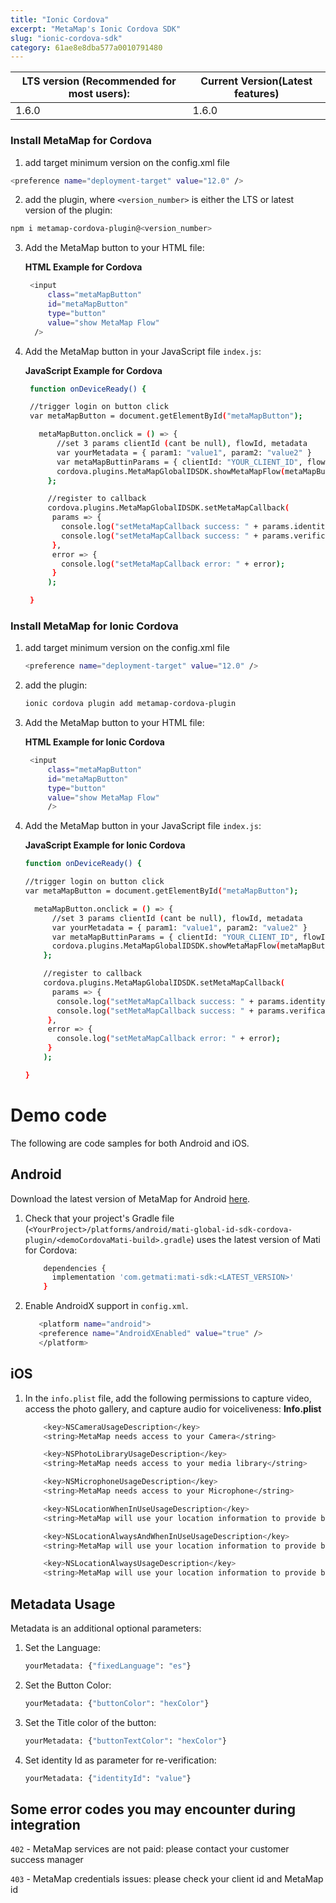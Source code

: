 ```yaml
---
title: "Ionic Cordova"
excerpt: "MetaMap's Ionic Cordova SDK"
slug: "ionic-cordova-sdk"
category: 61ae8e8dba577a0010791480
---
```


| LTS version (Recommended for most users): | Current Version(Latest features) |
|-------------------------------------------|----------------------------------|
| 1.6.0                                     | 1.6.0                            |

### Install MetaMap for Cordova

1. add target minimum version on the  config.xml file
```bash
<preference name="deployment-target" value="12.0" />
```

2. add the plugin, where `<version_number>` is either the LTS or latest version of the plugin:
```bash
npm i metamap-cordova-plugin@<version_number>
```

3. Add the MetaMap button to your HTML file:

   **HTML Example for Cordova**
   ```bash
    <input
        class="metaMapButton"
        id="metaMapButton"
        type="button"
        value="show MetaMap Flow"
     />
   ```


4. <a id="cordova-javascript"></a>Add the MetaMap button in your JavaScript file `index.js`:

   **JavaScript Example for Cordova**

   ```bash
    function onDeviceReady() {

    //trigger login on button click
    var metaMapButton = document.getElementById("metaMapButton");

      metaMapButton.onclick = () => {
          //set 3 params clientId (cant be null), flowId, metadata
          var yourMetadata = { param1: "value1", param2: "value2" }
          var metaMapButtinParams = { clientId: "YOUR_CLIENT_ID", flowId: "YOUR_FLOW_ID", metadata: yourMetadata }
          cordova.plugins.MetaMapGlobalIDSDK.showMetaMapFlow(metaMapButtinParams)
        };

        //register to callback
        cordova.plugins.MetaMapGlobalIDSDK.setMetaMapCallback(
         params => {
           console.log("setMetaMapCallback success: " + params.identityId);
           console.log("setMetaMapCallback success: " + params.verificationID);
         },
         error => {
           console.log("setMetaMapCallback error: " + error);
         }
        );

    }
   ```

### Install MetaMap for Ionic Cordova


1. add target minimum version on the  config.xml file
    ```bash
    <preference name="deployment-target" value="12.0" />
    ```

2. add the plugin:
    ```bash
    ionic cordova plugin add metamap-cordova-plugin
    ```

3. Add the MetaMap button to your HTML file:

    **HTML Example for Ionic Cordova**
    ```bash
     <input
         class="metaMapButton"
         id="metaMapButton"
         type="button"
         value="show MetaMap Flow"
         />
     ```


4. Add the MetaMap button in your JavaScript file `index.js`:

    **JavaScript Example for Ionic Cordova**

    ```bash
    function onDeviceReady() {

    //trigger login on button click
    var metaMapButton = document.getElementById("metaMapButton");

      metaMapButton.onclick = () => {
          //set 3 params clientId (cant be null), flowId, metadata
          var yourMetadata = { param1: "value1", param2: "value2" }
          var metaMapButtinParams = { clientId: "YOUR_CLIENT_ID", flowId: "YOUR_FLOW_ID", metadata: yourMetadata }
          cordova.plugins.MetaMapGlobalIDSDK.showMetaMapFlow(metaMapButtinParams)
        };

        //register to callback
        cordova.plugins.MetaMapGlobalIDSDK.setMetaMapCallback(
          params => {
           console.log("setMetaMapCallback success: " + params.identityId);
           console.log("setMetaMapCallback success: " + params.verificationID);
         },
         error => {
           console.log("setMetaMapCallback error: " + error);
         }
        );

    }
     ```
# Demo code

The following are code samples for both Android and iOS.

## Android

Download the latest version of MetaMap for Android [here](https://search.maven.org/artifact/com.getmati/mati-sdk).

1. Check that your project's Gradle file (`<YourProject>/platforms/android/mati-global-id-sdk-cordova-plugin/<demoCordovaMati-build>.gradle`) uses the latest version of Mati for Cordova:

    ```bash
        dependencies {
          implementation 'com.getmati:mati-sdk:<LATEST_VERSION>'
        }
    ```

2. Enable AndroidX support in `config.xml`.

    ```bash
       <platform name="android">
       <preference name="AndroidXEnabled" value="true" />
       </platform>
    ```

## iOS

1. In the `info.plist` file, add the following permissions to capture video, access the photo gallery, and capture audio for voiceliveness:
   **Info.plist**

    ```bash
        <key>NSCameraUsageDescription</key>
        <string>MetaMap needs access to your Camera</string>

        <key>NSPhotoLibraryUsageDescription</key>
        <string>MetaMap needs access to your media library</string>

        <key>NSMicrophoneUsageDescription</key>
        <string>MetaMap needs access to your Microphone</string>

        <key>NSLocationWhenInUseUsageDescription</key>
        <string>MetaMap will use your location information to provide best possible verification experience.</string>

        <key>NSLocationAlwaysAndWhenInUseUsageDescription</key>
        <string>MetaMap will use your location information to provide best possible verification experience.</string>

        <key>NSLocationAlwaysUsageDescription</key>
        <string>MetaMap will use your location information to provide best possible verification experience.</string>
   ```

## Metadata Usage

Metadata is an additional optional parameters:

1. Set the Language:
    ```bash
    yourMetadata: {"fixedLanguage": "es"}
    ```

2. Set the Button Color:
   ```bash
   yourMetadata: {"buttonColor": "hexColor"}
   ```

3. Set the Title color of the button:
   ```bash
   yourMetadata: {"buttonTextColor": "hexColor"}
   ```

4. Set identity Id as parameter for re-verification:
    ```bash
    yourMetadata: {"identityId": "value"}
    ```

## Some error codes you may encounter during integration

`402` - MetaMap services are not paid: please contact your customer success manager

`403` - MetaMap credentials issues: please check your client id and MetaMap id
